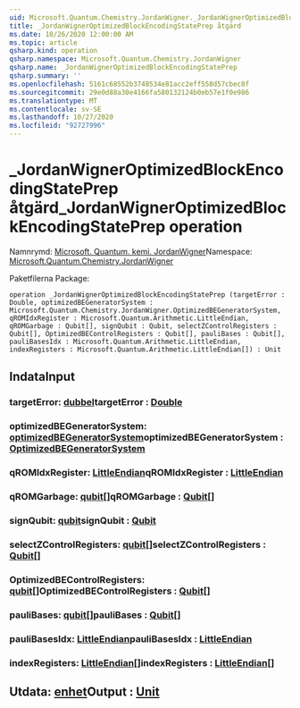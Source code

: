 ```yaml
---
uid: Microsoft.Quantum.Chemistry.JordanWigner._JordanWignerOptimizedBlockEncodingStatePrep
title: _JordanWignerOptimizedBlockEncodingStatePrep åtgärd
ms.date: 10/26/2020 12:00:00 AM
ms.topic: article
qsharp.kind: operation
qsharp.namespace: Microsoft.Quantum.Chemistry.JordanWigner
qsharp.name: _JordanWignerOptimizedBlockEncodingStatePrep
qsharp.summary: ''
ms.openlocfilehash: 5161c68552b3748534e81acc2eff558d57cbec8f
ms.sourcegitcommit: 29e0d88a30e4166fa580132124b0eb57e1f0e986
ms.translationtype: MT
ms.contentlocale: sv-SE
ms.lasthandoff: 10/27/2020
ms.locfileid: "92727996"
---
```

# <a name="_jordanwigneroptimizedblockencodingstateprep-operation"></a><span data-ttu-id="e62f9-102">_JordanWignerOptimizedBlockEncodingStatePrep åtgärd</span><span class="sxs-lookup"><span data-stu-id="e62f9-102">_JordanWignerOptimizedBlockEncodingStatePrep operation</span></span>

<span data-ttu-id="e62f9-103">Namnrymd: [Microsoft. Quantum. kemi. JordanWigner](xref:Microsoft.Quantum.Chemistry.JordanWigner)</span><span class="sxs-lookup"><span data-stu-id="e62f9-103">Namespace: [Microsoft.Quantum.Chemistry.JordanWigner](xref:Microsoft.Quantum.Chemistry.JordanWigner)</span></span>

<span data-ttu-id="e62f9-104">Paketfilerna [](https://nuget.org/packages/)</span><span class="sxs-lookup"><span data-stu-id="e62f9-104">Package: [](https://nuget.org/packages/)</span></span>




```qsharp
operation _JordanWignerOptimizedBlockEncodingStatePrep (targetError : Double, optimizedBEGeneratorSystem : Microsoft.Quantum.Chemistry.JordanWigner.OptimizedBEGeneratorSystem, qROMIdxRegister : Microsoft.Quantum.Arithmetic.LittleEndian, qROMGarbage : Qubit[], signQubit : Qubit, selectZControlRegisters : Qubit[], OptimizedBEControlRegisters : Qubit[], pauliBases : Qubit[], pauliBasesIdx : Microsoft.Quantum.Arithmetic.LittleEndian, indexRegisters : Microsoft.Quantum.Arithmetic.LittleEndian[]) : Unit
```


## <a name="input"></a><span data-ttu-id="e62f9-105">Indata</span><span class="sxs-lookup"><span data-stu-id="e62f9-105">Input</span></span>

### <a name="targeterror--double"></a><span data-ttu-id="e62f9-106">targetError: [dubbel](xref:microsoft.quantum.lang-ref.double)</span><span class="sxs-lookup"><span data-stu-id="e62f9-106">targetError : [Double](xref:microsoft.quantum.lang-ref.double)</span></span>




### <a name="optimizedbegeneratorsystem--optimizedbegeneratorsystem"></a><span data-ttu-id="e62f9-107">optimizedBEGeneratorSystem: [optimizedBEGeneratorSystem](xref:Microsoft.Quantum.Chemistry.JordanWigner.OptimizedBEGeneratorSystem)</span><span class="sxs-lookup"><span data-stu-id="e62f9-107">optimizedBEGeneratorSystem : [OptimizedBEGeneratorSystem](xref:Microsoft.Quantum.Chemistry.JordanWigner.OptimizedBEGeneratorSystem)</span></span>




### <a name="qromidxregister--littleendian"></a><span data-ttu-id="e62f9-108">qROMIdxRegister: [LittleEndian](xref:Microsoft.Quantum.Arithmetic.LittleEndian)</span><span class="sxs-lookup"><span data-stu-id="e62f9-108">qROMIdxRegister : [LittleEndian](xref:Microsoft.Quantum.Arithmetic.LittleEndian)</span></span>




### <a name="qromgarbage--qubit"></a><span data-ttu-id="e62f9-109">qROMGarbage: [qubit](xref:microsoft.quantum.lang-ref.qubit)[]</span><span class="sxs-lookup"><span data-stu-id="e62f9-109">qROMGarbage : [Qubit](xref:microsoft.quantum.lang-ref.qubit)[]</span></span>




### <a name="signqubit--qubit"></a><span data-ttu-id="e62f9-110">signQubit: [qubit](xref:microsoft.quantum.lang-ref.qubit)</span><span class="sxs-lookup"><span data-stu-id="e62f9-110">signQubit : [Qubit](xref:microsoft.quantum.lang-ref.qubit)</span></span>




### <a name="selectzcontrolregisters--qubit"></a><span data-ttu-id="e62f9-111">selectZControlRegisters: [qubit](xref:microsoft.quantum.lang-ref.qubit)[]</span><span class="sxs-lookup"><span data-stu-id="e62f9-111">selectZControlRegisters : [Qubit](xref:microsoft.quantum.lang-ref.qubit)[]</span></span>




### <a name="optimizedbecontrolregisters--qubit"></a><span data-ttu-id="e62f9-112">OptimizedBEControlRegisters: [qubit](xref:microsoft.quantum.lang-ref.qubit)[]</span><span class="sxs-lookup"><span data-stu-id="e62f9-112">OptimizedBEControlRegisters : [Qubit](xref:microsoft.quantum.lang-ref.qubit)[]</span></span>




### <a name="paulibases--qubit"></a><span data-ttu-id="e62f9-113">pauliBases: [qubit](xref:microsoft.quantum.lang-ref.qubit)[]</span><span class="sxs-lookup"><span data-stu-id="e62f9-113">pauliBases : [Qubit](xref:microsoft.quantum.lang-ref.qubit)[]</span></span>




### <a name="paulibasesidx--littleendian"></a><span data-ttu-id="e62f9-114">pauliBasesIdx: [LittleEndian](xref:Microsoft.Quantum.Arithmetic.LittleEndian)</span><span class="sxs-lookup"><span data-stu-id="e62f9-114">pauliBasesIdx : [LittleEndian](xref:Microsoft.Quantum.Arithmetic.LittleEndian)</span></span>




### <a name="indexregisters--littleendian"></a><span data-ttu-id="e62f9-115">indexRegisters: [LittleEndian](xref:Microsoft.Quantum.Arithmetic.LittleEndian)[]</span><span class="sxs-lookup"><span data-stu-id="e62f9-115">indexRegisters : [LittleEndian](xref:Microsoft.Quantum.Arithmetic.LittleEndian)[]</span></span>





## <a name="output--unit"></a><span data-ttu-id="e62f9-116">Utdata: [enhet](xref:microsoft.quantum.lang-ref.unit)</span><span class="sxs-lookup"><span data-stu-id="e62f9-116">Output : [Unit](xref:microsoft.quantum.lang-ref.unit)</span></span>

